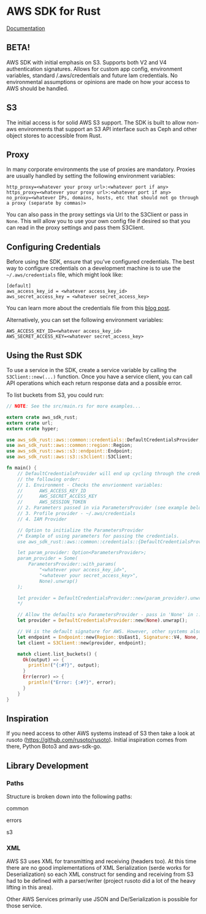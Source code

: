 # AWS SDK for Rust
[Documentation](https://lambdastackio.github.io/aws-sdk-rust/aws_sdk_rust/aws/index.html)

## BETA!
AWS SDK with initial emphasis on S3. Supports both V2 and V4 authentication signatures. Allows for custom app config, environment variables, standard /.aws/credentials and future Iam credentials. No environmental assumptions or opinions are made on how your access to AWS should be handled.

## S3
The initial access is for solid AWS S3 support. The SDK is built to allow non-aws environments that support an S3 API interface such as Ceph and other object stores to accessible from Rust.

## Proxy
In many corporate environments the use of proxies are mandatory. Proxies are usually handled by setting the following environment variables:
```
http_proxy=<whatever your proxy url>:<whatever port if any>
https_proxy=<whatever your proxy url>:<whatever port if any>
no_proxy=<whatever IPs, domains, hosts, etc that should not go through a proxy (separate by commas)>
```

You can also pass in the proxy settings via Url to the S3Client or pass in `None`. This will allow you to use your own config file if desired so that you can read in the proxy settings and pass them S3Client.

## Configuring Credentials

Before using the SDK, ensure that you've configured credentials. The best
way to configure credentials on a development machine is to use the
`~/.aws/credentials` file, which might look like:

```
[default]
aws_access_key_id = <whatever access_key_id>
aws_secret_access_key = <whatever secret_access_key>
```

You can learn more about the credentials file from this
[blog post](http://blogs.aws.amazon.com/security/post/Tx3D6U6WSFGOK2H/A-New-and-Standardized-Way-to-Manage-Credentials-in-the-AWS-SDKs).

Alternatively, you can set the following environment variables:

```
AWS_ACCESS_KEY_ID=<whatever access_key_id>
AWS_SECRET_ACCESS_KEY=<whatever secret_access_key>
```

## Using the Rust SDK

To use a service in the SDK, create a service variable by calling the `S3Client::new(...)`
function. Once you have a service client, you can call API operations which each
return response data and a possible error.

To list buckets from S3, you could run:

```rust
// NOTE: See the src/main.rs for more examples...

extern crate aws_sdk_rust;
extern crate url;
extern crate hyper;

use aws_sdk_rust::aws::common::credentials::DefaultCredentialsProvider;
use aws_sdk_rust::aws::common::region::Region;
use aws_sdk_rust::aws::s3::endpoint::Endpoint;
use aws_sdk_rust::aws::s3::s3client::S3Client;

fn main() {
    // DefaultCredentialsProvider will end up cycling through the credentials provider list in
    // the following order:
    // 1. Environment - Checks the envrionment variables:
    //      AWS_ACCESS_KEY_ID
    //      AWS_SECRET_ACCESS_KEY
    //      AWS_SESSION_TOKEN
    // 2. Parameters passed in via ParametersProvider (see example below)
    // 3. Profile provider - ~/.aws/credentials
    // 4. IAM Provider

    // Option to initialize the ParametersProvider
    /* Example of using parameters for passing the credentials.
    use aws_sdk_rust::aws::common::credentials::{DefaultCredentialsProvider, ParametersProvider};

    let param_provider: Option<ParametersProvider>;
    param_provider = Some(
        ParametersProvider::with_params(
            "<whatever your access_key_id>",
            "<whatever your secret_access_key>",
            None).unwrap()
    );

    let provider = DefaultCredentialsProvider::new(param_provider).unwrap();
    */

    // Allow the defaults w/o ParametersProvider - pass in 'None' in ::new(None)
    let provider = DefaultCredentialsProvider::new(None).unwrap();

    // V4 is the default signature for AWS. However, other systems also use V2.
    let endpoint = Endpoint::new(Region::UsEast1, Signature::V4, None, None);
    let client = S3Client::new(provider, endpoint);

    match client.list_buckets() {
      Ok(output) => {
        println!("{:#?}", output);
      }
      Err(error) => {
        println!("Error: {:#?}", error);
      }
    }
}
```

## Inspiration
If you need access to other AWS systems instead of S3 then take a look at rusoto (https://github.com/rusoto/rusoto). Initial inspiration comes from there, Python Boto3 and aws-sdk-go.

## Library Development
### Paths
Structure is broken down into the following paths:

common

errors

s3

### XML
AWS S3 uses XML for transmitting and receiving (headers too). At this time there are no good implementations of
XML Serialization (serde works for Deserialization) so each XML construct for sending and receiving from S3
had to be defined with a parser/writer (project rusoto did a lot of the heavy lifting in this area).

Other AWS Services primarily use JSON and De/Serialization is possible for those service.
